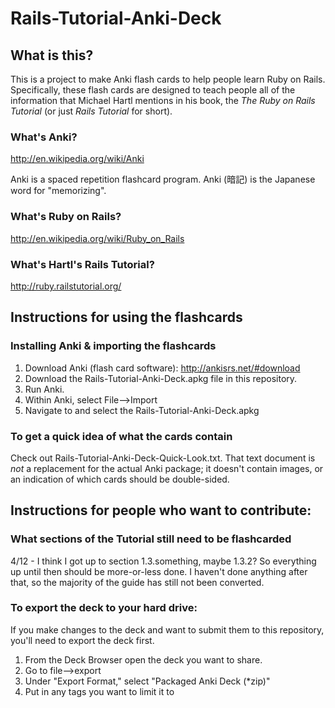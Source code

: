 Rails-Tutorial-Anki-Deck
========================

## What is this?

This is a project to make Anki flash cards to help people learn Ruby on Rails.
Specifically, these flash cards are designed to teach people all of the information that
Michael Hartl mentions in his book, the _The Ruby on Rails Tutorial_ (or just _Rails Tutorial_ for short).

### What's Anki?
http://en.wikipedia.org/wiki/Anki

Anki is a spaced repetition flashcard program.
Anki (暗記) is the Japanese word for "memorizing".

### What's Ruby on Rails?
http://en.wikipedia.org/wiki/Ruby_on_Rails

### What's Hartl's Rails Tutorial?
http://ruby.railstutorial.org/

## Instructions for using the flashcards

### Installing Anki & importing the flashcards
1. Download Anki (flash card software): http://ankisrs.net/#download
2. Download the Rails-Tutorial-Anki-Deck.apkg file in this repository.
3. Run Anki.
4. Within Anki, select File-->Import
5. Navigate to and select the Rails-Tutorial-Anki-Deck.apkg

### To get a quick idea of what the cards contain
Check out Rails-Tutorial-Anki-Deck-Quick-Look.txt. That text document is _not_ a
replacement for the actual Anki package; it doesn't contain images, or
an indication of which cards should be double-sided.



## Instructions for people who want to contribute:

### What sections of the Tutorial still need to be flashcarded
4/12 - I think I got up to section 1.3.something, maybe 1.3.2?  So everything up until
then should be more-or-less done.  I haven't done anything after that, so the majority
of the guide has still not been converted.

### To export the deck to your hard drive:
If you make changes to the deck and want to submit them to this repository, you'll
need to export the deck first.

1. From the Deck Browser open the deck you want to share.
2. Go to file-->export 
3. Under "Export Format," select "Packaged Anki Deck (*zip)"
4. Put in any tags you want to limit it to
